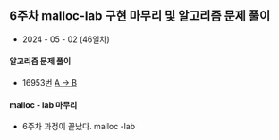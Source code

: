 ## 6주차 malloc-lab 구현 마무리 및 알고리즘 문제 풀이

- 2024 - 05 - 02 (46일차)   

#### 알고리즘 문제 풀이  

* 16953번 [A -> B](https://github.com/dongyeoppp/Jungle_TIL/blob/main/jungle_week06/bk_16953.py)   


#### malloc - lab 마무리   
* 6주차 과정이 끝났다. malloc -lab
